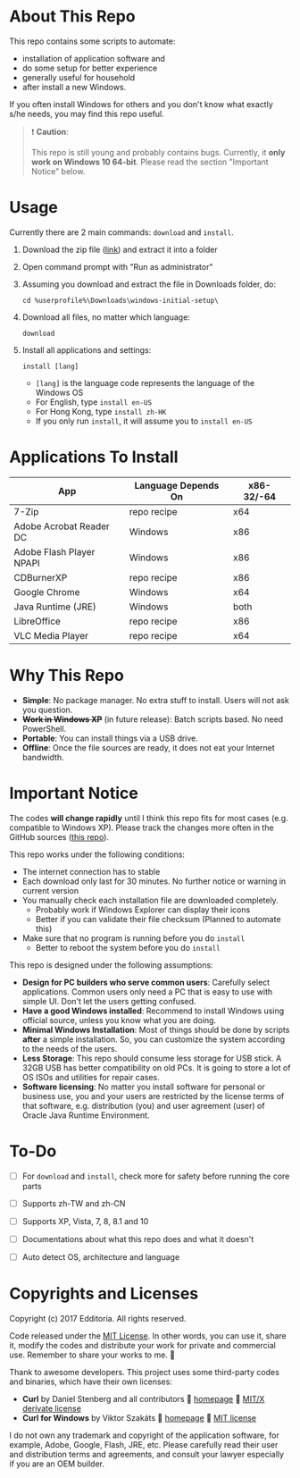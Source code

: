 # About This Repo

This repo contains some scripts to automate:

- installation of application software and
- do some setup for better experience
- generally useful for household
- after install a new Windows.

If you often install Windows for others and you don't know what exactly s/he needs, you may find this repo useful.

> :exclamation: **Caution**:
>
> This repo is still young and probably contains bugs.
> Currently, it **only work on Windows 10 64-bit**.
> Please read the section "Important Notice" below.


# Usage

Currently there are 2 main commands: `download` and `install`.

1. Download the zip file ([link][zip-link]) and extract it into a folder
1. Open command prompt with "Run as administrator"
1. Assuming you download and extract the file in Downloads folder, do:

	```
	cd %userprofile%\Downloads\windows-initial-setup\
	```

1. Download all files, no matter which language:

	```
	download
	```

1. Install all applications and settings:

	```
	install [lang]
	```

	- `[lang]` is the language code represents the language of the Windows OS
	- For English, type `install en-US`
	- For Hong Kong, type `install zh-HK`
	- If you only run `install`, it will assume you to `install en-US`


# Applications To Install

| App | Language Depends On | x86-32/-64 |
| --- | ------------------- | ---------- |
| 7-Zip                    | repo recipe | x64 |
| Adobe Acrobat Reader DC  | Windows     | x86 |
| Adobe Flash Player NPAPI | Windows     | x86 |
| CDBurnerXP               | repo recipe | x86 |
| Google Chrome            | Windows     | x64 |
| Java Runtime (JRE)       | Windows     | both |
| LibreOffice              | repo recipe | x86 |
| VLC Media Player         | repo recipe | x64 |


# Why This Repo

- **Simple**: No package manager. No extra stuff to install. Users will not ask you question.
- ~~**Work in Windows XP**~~ (in future release): Batch scripts based. No need PowerShell.
- **Portable**: You can install things via a USB drive.
- **Offline**: Once the file sources are ready, it does not eat your Internet bandwidth.


# Important Notice

The codes **will change rapidly** until I think this repo fits for most cases (e.g. compatible to Windows XP). Please track the changes more often in the GitHub sources ([this repo][this-repo]).

This repo works under the following conditions:

- The internet connection has to stable
- Each download only last for 30 minutes. No further notice or warning in current version
- You manually check each installation file are downloaded completely.
	- Probably work if Windows Explorer can display their icons
	- Better if you can validate their file checksum (Planned to automate this)
- Make sure that no program is running before you do `install`
	- Better to reboot the system before you do `install`


This repo is designed under the following assumptions:

- **Design for PC builders who serve common users**: Carefully select applications. Common users only need a PC that is easy to use with simple UI. Don't let the users getting confused.
- **Have a good Windows installed**: Recommend to install Windows using official source, unless you know what you are doing.
- **Minimal Windows Installation**: Most of things should be done by scripts **after** a simple installation. So, you can customize the system according to the needs of the users.
- **Less Storage**: This repo should consume less storage for USB stick. A 32GB USB has better compatibility on old PCs. It is going to store a lot of OS ISOs and utilities for repair cases.
- **Software licensing**: No matter you install software for personal or business use, you and your users are restricted by the license terms of that software, e.g. distribution (you) and user agreement (user) of Oracle Java Runtime Environment.


# To-Do

- [ ] For `download` and `install`, check more for safety before running the core parts
- [ ] Supports zh-TW and zh-CN
- [ ] Supports XP, Vista, 7, 8, 8.1 and 10
- [ ] Documentations about what this repo does and what it doesn't
- [ ] Auto detect OS, architecture and language


# Copyrights and Licenses

Copyright (c) 2017 Edditoria. All rights reserved.

Code released under the [MIT License](LICENSE.md). In other words, you can use it, share it, modify the codes and distribute your work for private and commercial use. Remember to share your works to me. :pizza:

Thank to awesome developers. This project uses some third-party codes and binaries, which have their own licenses:

- **Curl** by Daniel Stenberg and all contributors :beer: [homepage](https://curl.haxx.se/) :beer: [MIT/X derivate license](https://curl.haxx.se/docs/copyright.html)
- **Curl for Windows** by Viktor Szakáts :beer: [homepage](https://github.com/vszakats/harbour-deps) :beer: [MIT license](https://github.com/vszakats/harbour-deps/blob/master/LICENSE.md)

I do not own any trademark and copyright of the application software, for example, Adobe, Google, Flash, JRE, etc. Please carefully read their user and distribution terms and agreements, and consult your lawyer especially if you are an OEM builder.


[this-repo]: https://github.com/Edditoria/windows-initial-setup/
[zip-link]: https://github.com/Edditoria/windows-initial-setup/archive/master.zip
